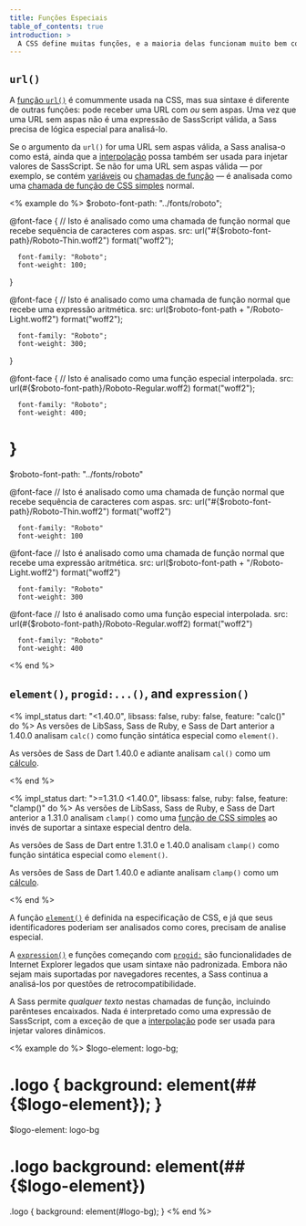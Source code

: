 ```yaml
---
title: Funções Especiais
table_of_contents: true
introduction: >
  A CSS define muitas funções, e a maioria delas funcionam muito bem com a sintaxe de função normal da Sass. São analisadas como chamadas de função, resolvidas para [funções de CSS simples](../at-rules/function#plain-css-functions), e compiladas como estão para CSS. Embora existem algumas exceções, que têm sintaxe especial que não podem apenas ser analisadas como uma [expressão de SassScript](structure#expressions). Todas chamadas de função especial retornam [sequências de caracteres sem aspas](../values/strings#unquoted).
---
```


## `url()`

A [função `url()`][`url()` function] é comummente usada na CSS, mas sua sintaxe é diferente de outras funções: pode receber uma URL com *ou* sem aspas. Uma vez que uma URL sem aspas não é uma expressão de SassScript válida, a Sass precisa de lógica especial para analisá-lo.

[`url()` function]: https://developer.mozilla.org/en-US/docs/Web/CSS/url

Se o argumento da `url()` for uma URL sem aspas válida, a Sass analisa-o como está, ainda que a [interpolação][interpolation] possa também ser usada para injetar valores de SassScript. Se não for uma URL sem aspas válida — por exemplo, se contém [variáveis][variables] ou [chamadas de função][function calls] — é analisada como uma [chamada de função de CSS simples][plain CSS function call] normal.

[interpolation]: ../interpolation
[variables]: ../variables
[function calls]: ../at-rules/function
[plain CSS function call]: ../at-rules/function#plain-css-functions

<% example do %>
  $roboto-font-path: "../fonts/roboto";

  @font-face {
      // Isto é analisado como uma chamada de função normal que recebe sequência de caracteres com aspas.
      src: url("#{$roboto-font-path}/Roboto-Thin.woff2") format("woff2");

      font-family: "Roboto";
      font-weight: 100;
  }

  @font-face {
      // Isto é analisado como uma chamada de função normal que recebe uma expressão aritmética.
      src: url($roboto-font-path + "/Roboto-Light.woff2") format("woff2");

      font-family: "Roboto";
      font-weight: 300;
  }

  @font-face {
      // Isto é analisado como uma função especial interpolada.
      src: url(#{$roboto-font-path}/Roboto-Regular.woff2) format("woff2");

      font-family: "Roboto";
      font-weight: 400;
  }
  ===
  $roboto-font-path: "../fonts/roboto"

  @font-face
      // Isto é analisado como uma chamada de função normal que recebe sequência de caracteres com aspas.
      src: url("#{$roboto-font-path}/Roboto-Thin.woff2") format("woff2")

      font-family: "Roboto"
      font-weight: 100


  @font-face
      // Isto é analisado como uma chamada de função normal que recebe uma expressão aritmética.
      src: url($roboto-font-path + "/Roboto-Light.woff2") format("woff2")

      font-family: "Roboto"
      font-weight: 300


  @font-face
      // Isto é analisado como uma função especial interpolada.
      src: url(#{$roboto-font-path}/Roboto-Regular.woff2) format("woff2")

      font-family: "Roboto"
      font-weight: 400
<% end %>

## `element()`, `progid:...()`, and `expression()`

<% impl_status dart: "<1.40.0", libsass: false, ruby: false, feature: "calc()" do %>
  As versões de LibSass, Sass de Ruby, e Sass de Dart anterior a 1.40.0 analisam `calc()` como função sintática especial como `element()`.

  As versões de Sass de Dart 1.40.0 e adiante analisam `cal()` como um [cálculo][calculation].

  [calculation]: ../values/calculations
<% end %>

<% impl_status dart: ">=1.31.0 <1.40.0", libsass: false, ruby: false, feature: "clamp()" do %>
  As versões de LibSass, Sass de Ruby, e Sass de Dart anterior a 1.31.0 analisam `clamp()` como uma [função de CSS simples][plain CSS function] ao invés de suportar a sintaxe especial dentro dela.

  [plain CSS function]: ../at-rules/function#plain-css-functions

  As versões de Sass de Dart entre 1.31.0 e 1.40.0 analisam `clamp()` como função sintática especial como `element()`.

  As versões de Sass de Dart 1.40.0 e adiante analisam `clamp()` como um [cálculo][calculation].

  [calculation]: ../values/calculations
<% end %>

A função [`element()`] é definida na especificação de CSS, e já que seus identificadores poderiam ser analisados como cores, precisam de analise especial.

[`element()`]: https://developer.mozilla.org/en-US/docs/Web/CSS/element

A [`expression()`][] e funções começando com [`progid:`][] são funcionalidades de Internet Explorer legados que usam sintaxe não padronizada. Embora não sejam mais suportadas por navegadores recentes, a Sass continua a analisá-los por questões de retrocompatibilidade.

[`expression()`]: https://blogs.msdn.microsoft.com/ie/2008/10/16/ending-expressions/
[`progid:`]: https://blogs.msdn.microsoft.com/ie/2009/02/19/the-css-corner-using-filters-in-ie8/

A Sass permite *qualquer texto* nestas chamadas de função, incluindo parênteses encaixados. Nada é interpretado como uma expressão de SassScript, com a exceção de que a [interpolação][interpolation] pode ser usada para injetar valores dinâmicos.

<% example do %>
  $logo-element: logo-bg;

  .logo {
    background: element(##{$logo-element});
  }
  ===
  $logo-element: logo-bg

  .logo
    background: element(##{$logo-element})
  ===
  .logo {
    background: element(#logo-bg);
  }
<% end %>
